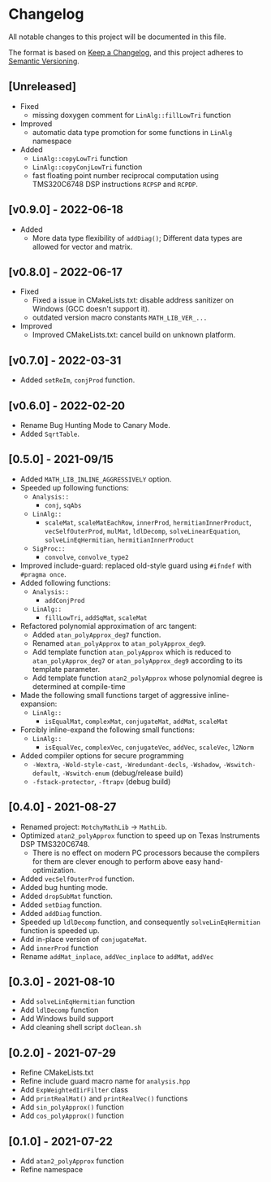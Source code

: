 # Changelog

All notable changes to this project will be documented in this file.

The format is based on [Keep a Changelog](https://keepachangelog.com/en/1.0.0/),
and this project adheres to [Semantic Versioning](https://semver.org/spec/v2.0.0.html).

## [Unreleased]

- Fixed
  - missing doxygen comment for `LinAlg::fillLowTri` function
- Improved
  - automatic data type promotion for some functions in `LinAlg` namespace
- Added
  - `LinAlg::copyLowTri` function
  - `LinAlg::copyConjLowTri` function
  - fast floating point number reciprocal computation using TMS320C6748 DSP instructions `RCPSP` and `RCPDP`.

## [v0.9.0] - 2022-06-18

- Added
  - More data type flexibility of `addDiag()`; Different data types are allowed for vector and matrix.

## [v0.8.0] - 2022-06-17

- Fixed
  - Fixed a issue in CMakeLists.txt: disable address sanitizer on Windows (GCC doesn't support it).
  - outdated version macro constants `MATH_LIB_VER_...`
- Improved
  - Improved CMakeLists.txt: cancel build on unknown platform.

## [v0.7.0] - 2022-03-31

- Added `setReIm`, `conjProd` function.

## [v0.6.0] - 2022-02-20

- Rename Bug Hunting Mode to Canary Mode.
- Added `SqrtTable`.

## [0.5.0] - 2021-09/15

- Added `MATH_LIB_INLINE_AGGRESSIVELY` option.
- Speeded up following functions:
  - `Analysis::`
    - `conj`, `sqAbs`
  - `LinAlg::`
    - `scaleMat`, `scaleMatEachRow`, `innerProd`, `hermitianInnerProduct`, `vecSelfOuterProd`, `mulMat`, `ldlDecomp`, `solveLinearEquation`, `solveLinEqHermitian`, `hermitianInnerProduct`
  - `SigProc::`
    - `convolve`, `convolve_type2`
- Improved include-guard: replaced old-style guard using `#ifndef` with `#pragma once`.
- Added following functions:
  - `Analysis::`
    - `addConjProd`
  - `LinAlg::`
    - `fillLowTri`, `addSqMat`, `scaleMat`
- Refactored polynomial approximation of arc tangent:
  - Added `atan_polyApprox_deg7` function.
  - Renamed `atan_polyApprox` to `atan_polyApprox_deg9`.
  - Add template function `atan_polyApprox` which is reduced to `atan_polyApprox_deg7` or `atan_polyApprox_deg9` according to its template parameter.
  - Add template function `atan2_polyApprox` whose polynomial degree is determined at compile-time
- Made the following small functions target of aggressive inline-expansion:
  - `LinAlg::`
    - `isEqualMat`, `complexMat`, `conjugateMat`, `addMat`, `scaleMat`
- Forcibly inline-expand the following small functions:
  - `LinAlg::`
    - `isEqualVec`, `complexVec`, `conjugateVec`, `addVec`, `scaleVec`, `l2Norm`
- Added compiler options for secure programming
  - `-Wextra`, `-Wold-style-cast`, `-Wredundant-decls`, `-Wshadow`, `-Wswitch-default`, `-Wswitch-enum` (debug/release build)
  - `-fstack-protector`, `-ftrapv` (debug build)

## [0.4.0] - 2021-08-27

- Renamed project: `MotchyMathLib` -> `MathLib`.
- Optimized `atan2_polyApprox` function to speed up on Texas Instruments DSP TMS320C6748.
  - There is no effect on modern PC processors because the compilers for them are clever enough to perform above easy hand-optimization.
- Added `vecSelfOuterProd` function.
- Added bug hunting mode.
- Added `dropSubMat` function.
- Added `setDiag` function.
- Added `addDiag` function.
- Speeded up `ldlDecomp` function, and consequently `solveLinEqHermitian` function is speeded up.
- Add in-place version of `conjugateMat`.
- Add `innerProd` function
- Rename `addMat_inplace`, `addVec_inplace` to `addMat`, `addVec`

## [0.3.0] - 2021-08-10

- Add `solveLinEqHermitian` function
- Add `ldlDecomp` function
- Add Windows build support
- Add cleaning shell script `doClean.sh`

## [0.2.0] - 2021-07-29

- Refine CMakeLists.txt
- Refine include guard macro name for `analysis.hpp`
- Add `ExpWeightedIirFilter` class
- Add `printRealMat()` and `printRealVec()` functions
- Add `sin_polyApprox()` function
- Add `cos_polyApprox()` function

## [0.1.0] - 2021-07-22

- Add `atan2_polyApprox` function
- Refine namespace
